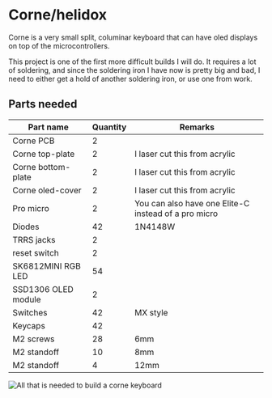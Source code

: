 # Corne/helidox

Corne is a very small split, columinar keyboard that can have oled displays on top of the microcontrollers.

This project is one of the first more difficult builds I will do. It requires a lot of soldering, and since the soldering iron I have now is pretty big and bad, I need to either get a hold of another soldering iron, or use one from work.


## Parts needed
| Part name | Quantity | Remarks |
|--------|---------|-----------|
| Corne PCB | 2 |  |
| Corne top-plate | 2 | I laser cut this from acrylic |
| Corne bottom-plate | 2 | I laser cut this from acrylic |
| Corne oled-cover | 2 | I laser cut this from acrylic |
| Pro micro | 2 | You can also have one Elite-C instead of a pro micro |
| Diodes | 42 | 1N4148W |
| TRRS jacks | 2 |  |
| reset switch | 2 |  |
| SK6812MINI RGB LED | 54 |  |
| SSD1306 OLED module | 2 |  |
| Switches | 42 | MX style |
| Keycaps | 42 |  |
| M2 screws | 28 | 6mm |
| M2 standoff | 10 | 8mm |
| M2 standoff | 4 | 12mm |

![](../Pictures/corne_ass_thats_needed.jpg "All that is needed to build a corne keyboard")
